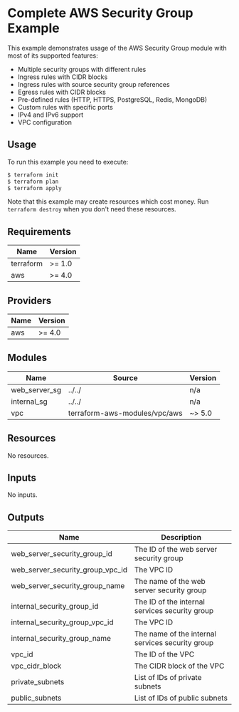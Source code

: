 # Complete AWS Security Group Example

This example demonstrates usage of the AWS Security Group module with most of its supported features:

- Multiple security groups with different rules
- Ingress rules with CIDR blocks
- Ingress rules with source security group references
- Egress rules with CIDR blocks
- Pre-defined rules (HTTP, HTTPS, PostgreSQL, Redis, MongoDB)
- Custom rules with specific ports
- IPv4 and IPv6 support
- VPC configuration

## Usage

To run this example you need to execute:

```bash
$ terraform init
$ terraform plan
$ terraform apply
```

Note that this example may create resources which cost money. Run `terraform destroy` when you don't need these resources.

## Requirements

| Name | Version |
|------|---------|
| terraform | >= 1.0 |
| aws | >= 4.0 |

## Providers

| Name | Version |
|------|---------|
| aws | >= 4.0 |

## Modules

| Name | Source | Version |
|------|--------|---------|
| web_server_sg | ../../ | n/a |
| internal_sg | ../../ | n/a |
| vpc | terraform-aws-modules/vpc/aws | ~> 5.0 |

## Resources

No resources.

## Inputs

No inputs.

## Outputs

| Name | Description |
|------|-------------|
| web_server_security_group_id | The ID of the web server security group |
| web_server_security_group_vpc_id | The VPC ID |
| web_server_security_group_name | The name of the web server security group |
| internal_security_group_id | The ID of the internal services security group |
| internal_security_group_vpc_id | The VPC ID |
| internal_security_group_name | The name of the internal services security group |
| vpc_id | The ID of the VPC |
| vpc_cidr_block | The CIDR block of the VPC |
| private_subnets | List of IDs of private subnets |
| public_subnets | List of IDs of public subnets | 